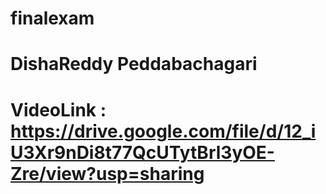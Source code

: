# finalexam
# DishaReddy Peddabachagari
# VideoLink : https://drive.google.com/file/d/12_iU3Xr9nDi8t77QcUTytBrl3yOE-Zre/view?usp=sharing
